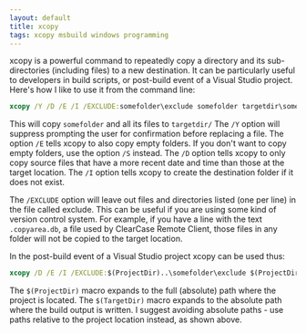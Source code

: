 ```yaml
---
layout: default
title: xcopy
tags: xcopy msbuild windows programming
---
```


xcopy is a powerful command to repeatedly copy a directory and its sub-directories (including files) to a new destination. It can be particularly useful to developers in build scripts, or post-build event of a Visual Studio project. Here's how I like to use it from the command line:

```cmd
xcopy /Y /D /E /I /EXCLUDE:somefolder\exclude somefolder targetdir\somefolder
```

This will copy `somefolder` and all its files to `targetdir/` The `/Y` option will suppress prompting the user for confirmation before replacing a file. The option `/E` tells xcopy to also copy empty folders. If you don't want to copy empty folders, use the option `/S` instead. The `/D` option tells xcopy to only copy source files that have a more recent date and time than those at the target location. The `/I` option tells xcopy to create the destination folder if it does not exist.

The `/EXCLUDE` option will leave out files and directories listed (one per line) in the file called exclude. This can be useful if you are using some kind of version control system. For example, if you have a line with the text `.copyarea.db`, a file used by ClearCase Remote Client, those files in any folder will not be copied to the target location.

In the post-build event of a Visual Studio project xcopy can be used thus:

```cmd
xcopy /D /E /I /EXCLUDE:$(ProjectDir)..\somefolder\exclude $(ProjectDir)..\somefolder $(TargetDir)somefolder
```

The `$(ProjectDir)` macro expands to the full (absolute) path where the project is located. The `$(TargetDir)` macro expands to the absolute path where the build output is written. I suggest avoiding absolute paths - use paths relative to the project location instead, as shown above.
